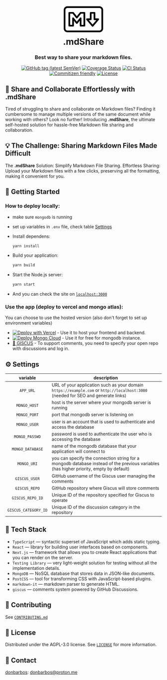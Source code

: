 <!-- Original file: https://www.iconfinder.com/icons/4394350/logo_logos_markdown_icon -->
<h1 align="center">
  <a href="https://mdshare.vercel.app">
    <img alt="Markdown" src="./public/favicon.svg" width="140" /><br/>
  </a>
  .mdShare
</h1>

<h3 align="center">
  Best way to share your markdown files.
</h3>

<p align="center">
  <a href="https://github.com/donBarbos/mdshare/tags"><img alt="GitHub tag (latest SemVer)" src="https://img.shields.io/github/v/tag/donBarbos/mdshare"></a>
  <a href="https://codecov.io/gh/donBarbos/mdshare" ><img alt="Coverage Status" src="https://codecov.io/gh/donBarbos/mdshare/branch/main/graph/badge.svg?token=0O5750DY6J"/></a>
  <a href="https://github.com/donBarbos/mdshare/actions/workflows/ci.yml"><img alt="CI Status" src="https://github.com/donBarbos/mdshare/actions/workflows/ci.yml/badge.svg"></a>
  <a href="http://commitizen.github.io/cz-cli/"><img alt="Commitizen friendly" src="https://img.shields.io/badge/commitizen-friendly-brightgreen.svg"></a>
  <a href="https://github.com/donBarbos/mdshare/blob/master/LICENSE"><img src="https://img.shields.io/badge/License-AGPL_v3-blue.svg" alt="License"></a>
</p>

## 📄 Share and Collaborate Effortlessly with .mdShare

Tired of struggling to share and collaborate on Markdown files? Finding it cumbersome to manage multiple versions of the same document while working with others? Look no further! Introducing **.mdShare**, the ultimate self-hosted solution for hassle-free Markdown file sharing and collaboration.

## 💡 The Challenge: Sharing Markdown Files Made Difficult

The **.mdShare** Solution: Simplify Markdown File Sharing. Effortless Sharing: Upload your Markdown files with a few clicks, preserving all the formatting, making it convenient for you.

## 🚀 Getting Started

### How to deploy locally:

- make sure `mongodb` is running

- set up variables in `.env` file, check table [Settings](#%EF%B8%8F-settings)

- Install dependens:

  ```bash
  yarn install
  ```

- Build your application:

  ```bash
  yarn build
  ```

- Start the Node.js server:

  ```bash
  yarn start
  ```

- And you can check the site on [`localhost:3000`](http://localhost:3000)

### Use the app (deploy to vercel and mongo atlas):

You can choose to use the hosted version (also don't forget to set up environment variables)

- [![Deploy with Vercel](https://vercel.com/button)](https://vercel.com/new/clone?repository-url=https%3A%2F%2Fgithub.com%2FdonBarbos%2Fmdshare) - Use it to host your frontend and backend.
- [![Deploy Mongo Cloud](https://img.shields.io/badge/MongoDB-4EA94B?style=for-the-badge&logo=mongodb&logoColor=white)](https://www.mongodb.com/atlas/database) - Use it for free for mongodb instance.
- [💎 GISCUS](https://giscus.app/) - To support comments, you need to specify your open repo with discussions and log in.

## ⚙️ Settings

|       variable       | description                                                                                                                            |
| :------------------: | -------------------------------------------------------------------------------------------------------------------------------------- |
|      `APP_URL`       | URL of your application such as your domain `https://example.com` or `http://localhost:3000` (needed for SEO and generate links)       |
|     `MONGO_HOST`     | host is the server where your mongodb server is running                                                                                |
|     `MONGO_PORT`     | port that mongodb server is listening on                                                                                               |
|     `MONGO_USER`     | user is an account that is used to authenticate and access the database                                                                |
|    `MONGO_PASSWD`    | password is used to authenticate the user who is accessing the database                                                                |
|   `MONGO_DATABASE`   | name of the mongodb database that your application will connect to                                                                     |
|     `MONGO_URI`      | you can specify the connection string for a mongodb database instead of the previous variables (has higher priority, empty by default) |
|    `GISCUS_USER`     | GitHub username of the Giscus user managing the comments                                                                               |
|    `GISCUS_REPO`     | GitHub repository where Giscus will store comments                                                                                     |
|   `GISCUS_REPO_ID`   | Unique ID of the repository specified for Giscus to operate                                                                            |
| `GISCUS_CATEGORY_ID` | Unique ID of the discussion category in the repository                                                                                 |

## 🔧 Tech Stack

- `TypeScript` — syntactic superset of JavaScript which adds static typing.
- `React` — library for building user interfaces based on components.
- `Next.js` — framework that allows you to create React applications that you can render on the server.
- `Testing Library` — very light-weight solution for testing without all the implementation details.
- `MongoDB` — NoSQL database that stores data in JSON-like documents.
- `PostCSS` — tool for transforming CSS with JavaScript-based plugins.
- `markdown-it` — markdown parser to generate HTML.
- `giscus` — comments system powered by GitHub Discussions.

## 🤝 Contributing

See [`CONTRIBUTING.md`](./CONTRIBUTING.md)

## 📝 License

Distributed under the AGPL-3.0 license. See [`LICENSE`](./LICENSE) for more information.

## 📢 Contact

[donbarbos](https://github.com/donBarbos): donbarbos@proton.me

